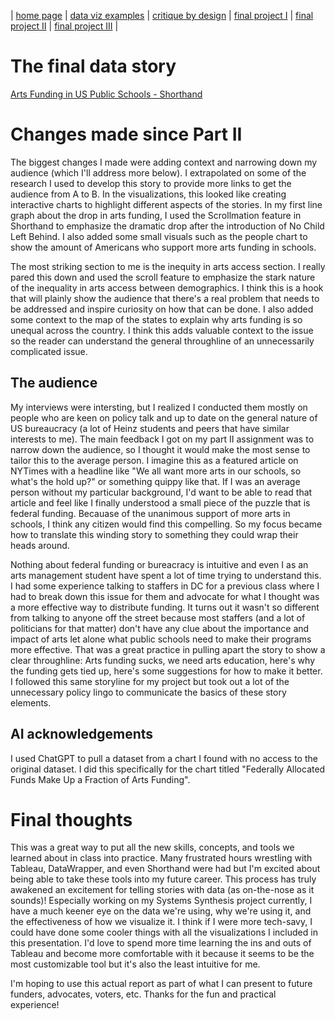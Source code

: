 | [home page](readme) | [data viz examples](dataviz-examples) | [critique by design](critique-by-design) | [final project I](final-project-part-one) | [final project II](final-project-part-two) | [final project III](final-project-part-three) |

# The final data story

[Arts Funding in US Public Schools - Shorthand](https://carnegiemellon.shorthandstories.com/artsfunding/index.html)

# Changes made since Part II 

The biggest changes I made were adding context and narrowing down my audience (which I'll address more below). I extrapolated on some of the research I used to develop this story to provide more links to get the audience from A to B. In the visualizations, this looked like creating interactive charts to highlight different aspects of the stories. In my first line graph about the drop in arts funding, I used the Scrollmation feature in Shorthand to emphasize the dramatic drop after the introduction of No Child Left Behind. I also added some small visuals such as the people chart to show the amount of Americans who support more arts funding in schools. 

The most striking section to me is the inequity in arts access section. I really pared this down and used the scroll feature to emphasize the stark nature of the inequality in arts access between demographics. I think this is a hook that will plainly show the audience that there's a real problem that needs to be addressed and inspire curiosity on how that can be done. I also added some context to the map of the states to explain why arts funding is so unequal across the country. I think this adds valuable context to the issue so the reader can understand the general throughline of an unnecessarily complicated issue.

## The audience
 My interviews were intersting, but I realized I conducted them mostly on people who are keen on policy talk and up to date on the general nature of US bureaucracy (a lot of Heinz students and peers that have similar interests to me). The main feedback I got on my part II assignment was to narrow down the audience, so I thought it would make the most sense to tailor this to the average person. I imagine this as a featured article on NYTimes with a headline like "We all want more arts in our schools, so what's the hold up?" or something quippy like that. If I was an average person without my particular background, I'd want to be able to read that article and feel like I finally understood a small piece of the puzzle that is federal funding. Becauase of the unanimous support of more arts in schools, I think any citizen would find this compelling. So my focus became how to translate this winding story to something they could wrap their heads around.

Nothing about federal funding or bureacracy is intuitive and even I as an arts management student have spent a lot of time trying to understand this. I had some experience talking to staffers in DC for a previous class where I had to break down this issue for them and advocate for what I thought was a more effective way to distribute funding. It turns out it wasn't so different from talking to anyone off the street because most staffers (and a lot of politicians for that matter) don't have any clue about the importance and impact of arts let alone what public schools need to make their programs more effective. That was a great practice in pulling apart the story to show a clear throughline: Arts funding sucks, we need arts education, here's why the funding gets tied up, here's some suggestions for how to make it better. I followed this same storyline for my project but took out a lot of the unnecessary policy lingo to communicate the basics of these story elements. 


## AI acknowledgements

I used ChatGPT to pull a dataset from a chart I found with no access to the original dataset. I did this specifically for the chart titled "Federally Allocated Funds Make Up a Fraction of Arts Funding". 

# Final thoughts

This was a great way to put all the new skills, concepts, and tools we learned about in class into practice. Many frustrated hours wrestling with Tableau, DataWrapper, and even Shorthand were had but I'm excited about being able to take these tools into my future career. This process has truly awakened an excitement for telling stories with data (as on-the-nose as it sounds)! Especially working on my Systems Synthesis project currently, I have a much keener eye on the data we're using, why we're using it, and the effectiveness of how we visualize it. I think if I were more tech-savy, I could have done some cooler things with all the visualizations I included in this presentation. I'd love to spend more time learning the ins and outs of Tableau and become more comfortable with it because it seems to be the most customizable tool but it's also the least intuitive for me. 

I'm hoping to use this actual report as part of what I can present to future funders, advocates, voters, etc. Thanks for the fun and practical experience!


